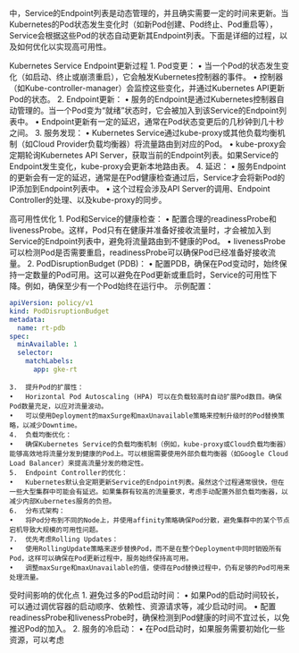 中，Service的Endpoint列表是动态管理的，并且确实需要一定的时间来更新。当Kubernetes的Pod状态发生变化时（如新Pod创建、Pod终止、Pod重启等），Service会根据这些Pod的状态自动更新其Endpoint列表。下面是详细的过程，以及如何优化以实现高可用性。

Kubernetes Service Endpoint更新过程
	1.	Pod变更：
	•	当一个Pod的状态发生变化（如启动、终止或崩溃重启），它会触发Kubernetes控制器的事件。
	•	控制器（如Kube-controller-manager）会监控这些变化，并通过Kubernetes API更新Pod的状态。
	2.	Endpoint更新：
	•	服务的Endpoint是通过Kubernetes控制器自动管理的。当一个Pod变为“就绪”状态时，它会被加入到该Service的Endpoint列表中。
	•	Endpoint更新有一定的延迟，通常在Pod状态变更后的几秒钟到几十秒之间。
	3.	服务发现：
	•	Kubernetes Service通过kube-proxy或其他负载均衡机制（如Cloud Provider负载均衡器）将流量路由到对应的Pod。
	•	kube-proxy会定期轮询Kubernetes API Server，获取当前的Endpoint列表。如果Service的Endpoint发生变化，kube-proxy会更新本地路由表。
	4.	延迟：
	•	服务Endpoint的更新会有一定的延迟，通常是在Pod健康检查通过后，Service才会将新Pod的IP添加到Endpoint列表中。
	•	这个过程会涉及API Server的调用、Endpoint Controller的处理、以及kube-proxy的同步。

高可用性优化
	1.	Pod和Service的健康检查：
	•	配置合理的readinessProbe和livenessProbe。这样，Pod只有在健康并准备好接收流量时，才会被加入到Service的Endpoint列表中，避免将流量路由到不健康的Pod。
	•	livenessProbe可以检测Pod是否需要重启，readinessProbe可以确保Pod已经准备好接收流量。
	2.	PodDisruptionBudget (PDB)：
	•	配置PDB，确保在Pod变动时，始终保持一定数量的Pod可用。这可以避免在Pod更新或重启时，Service的可用性下降。例如，确保至少有一个Pod始终在运行中。
示例配置：
```yaml
apiVersion: policy/v1
kind: PodDisruptionBudget
metadata:
  name: rt-pdb
spec:
  minAvailable: 1
  selector:
    matchLabels:
      app: gke-rt
```

	3.	提升Pod的扩展性：
	•	Horizontal Pod Autoscaling (HPA) 可以在负载较高时自动扩展Pod数目。确保Pod数量充足，以应对流量波动。
	•	可以使用Deployment的maxSurge和maxUnavailable策略来控制升级时的Pod替换策略，以减少Downtime。
	4.	负载均衡优化：
	•	确保Kubernetes Service的负载均衡机制（例如，kube-proxy或Cloud负载均衡器）能够高效地将流量分发到健康的Pod上。可以根据需要使用外部负载均衡器（如Google Cloud Load Balancer）来提高流量分发的稳定性。
	5.	Endpoint Controller的优化：
	•	Kubernetes默认会定期更新Service的Endpoint列表。虽然这个过程通常很快，但在一些大型集群中可能会有延迟。如果集群有较高的流量要求，考虑手动配置外部负载均衡器，以减少内部Kubernetes服务的负担。
	6.	分布式架构：
	•	将Pod分布到不同的Node上，并使用affinity策略确保Pod分散，避免集群中的某个节点宕机导致大规模的可用性问题。
	7.	优先考虑Rolling Updates：
	•	使用RollingUpdate策略来逐步替换Pod，而不是在整个Deployment中同时销毁所有Pod，这样可以确保在Pod更新过程中，服务始终保持高可用。
	•	调整maxSurge和maxUnavailable的值，使得在Pod替换过程中，仍有足够的Pod可用来处理流量。

受时间影响的优化点
	1.	避免过多的Pod启动时间：
	•	如果Pod的启动时间较长，可以通过调优容器的启动顺序、依赖性、资源请求等，减少启动时间。
	•	配置readinessProbe和livenessProbe时，确保检测到Pod健康的时间不宜过长，以免推迟Pod的加入。
	2.	服务的冷启动：
	•	在Pod启动时，如果服务需要初始化一些资源，可以考虑
